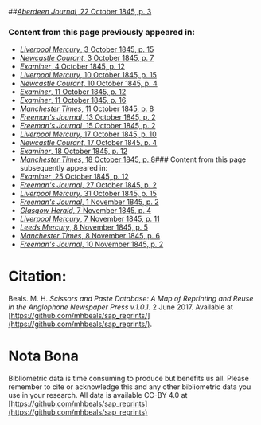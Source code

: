 ##[*Aberdeen Journal*, 22 October 1845, p. 3](https://mhbeals.github.io/sap_html/Aberdeen-Journal/Aberdeen-Journal-22-October-1845-p-3)

### Content from this page previously appeared in:
+ [*Liverpool Mercury*, 3 October 1845, p. 15](https://mhbeals.github.io/sap_html/Liverpool-Mercury/Liverpool-Mercury-3-October-1845-p-15)
+ [*Newcastle Courant*, 3 October 1845, p. 7](https://mhbeals.github.io/sap_html/Newcastle-Courant/Newcastle-Courant-3-October-1845-p-7)
+ [*Examiner*, 4 October 1845, p. 12](https://mhbeals.github.io/sap_html/Examiner/Examiner-4-October-1845-p-12)
+ [*Liverpool Mercury*, 10 October 1845, p. 15](https://mhbeals.github.io/sap_html/Liverpool-Mercury/Liverpool-Mercury-10-October-1845-p-15)
+ [*Newcastle Courant*, 10 October 1845, p. 4](https://mhbeals.github.io/sap_html/Newcastle-Courant/Newcastle-Courant-10-October-1845-p-4)
+ [*Examiner*, 11 October 1845, p. 12](https://mhbeals.github.io/sap_html/Examiner/Examiner-11-October-1845-p-12)
+ [*Examiner*, 11 October 1845, p. 16](https://mhbeals.github.io/sap_html/Examiner/Examiner-11-October-1845-p-16)
+ [*Manchester Times*, 11 October 1845, p. 8](https://mhbeals.github.io/sap_html/Manchester-Times/Manchester-Times-11-October-1845-p-8)
+ [*Freeman's Journal*, 13 October 1845, p. 2](https://mhbeals.github.io/sap_html/Freeman's-Journal/Freeman's-Journal-13-October-1845-p-2)
+ [*Freeman's Journal*, 15 October 1845, p. 2](https://mhbeals.github.io/sap_html/Freeman's-Journal/Freeman's-Journal-15-October-1845-p-2)
+ [*Liverpool Mercury*, 17 October 1845, p. 10](https://mhbeals.github.io/sap_html/Liverpool-Mercury/Liverpool-Mercury-17-October-1845-p-10)
+ [*Newcastle Courant*, 17 October 1845, p. 4](https://mhbeals.github.io/sap_html/Newcastle-Courant/Newcastle-Courant-17-October-1845-p-4)
+ [*Examiner*, 18 October 1845, p. 12](https://mhbeals.github.io/sap_html/Examiner/Examiner-18-October-1845-p-12)
+ [*Manchester Times*, 18 October 1845, p. 8](https://mhbeals.github.io/sap_html/Manchester-Times/Manchester-Times-18-October-1845-p-8)### Content from this page subsequently appeared in:
+ [*Examiner*, 25 October 1845, p. 12](https://mhbeals.github.io/sap_html/Examiner/Examiner-25-October-1845-p-12)
+ [*Freeman's Journal*, 27 October 1845, p. 2](https://mhbeals.github.io/sap_html/Freeman's-Journal/Freeman's-Journal-27-October-1845-p-2)
+ [*Liverpool Mercury*, 31 October 1845, p. 15](https://mhbeals.github.io/sap_html/Liverpool-Mercury/Liverpool-Mercury-31-October-1845-p-15)
+ [*Freeman's Journal*, 1 November 1845, p. 2](https://mhbeals.github.io/sap_html/Freeman's-Journal/Freeman's-Journal-1-November-1845-p-2)
+ [*Glasgow Herald*, 7 November 1845, p. 4](https://mhbeals.github.io/sap_html/Glasgow-Herald/Glasgow-Herald-7-November-1845-p-4)
+ [*Liverpool Mercury*, 7 November 1845, p. 11](https://mhbeals.github.io/sap_html/Liverpool-Mercury/Liverpool-Mercury-7-November-1845-p-11)
+ [*Leeds Mercury*, 8 November 1845, p. 5](https://mhbeals.github.io/sap_html/Leeds-Mercury/Leeds-Mercury-8-November-1845-p-5)
+ [*Manchester Times*, 8 November 1845, p. 6](https://mhbeals.github.io/sap_html/Manchester-Times/Manchester-Times-8-November-1845-p-6)
+ [*Freeman's Journal*, 10 November 1845, p. 2](https://mhbeals.github.io/sap_html/Freeman's-Journal/Freeman's-Journal-10-November-1845-p-2)
                    
# Citation: 

Beals. M. H. *Scissors and Paste Database: A Map of Reprinting and Reuse in the Anglophone Newspaper Press v.1.0.1.* 2 June 2017. Available at [https://github.com/mhbeals/sap_reprints/](https://github.com/mhbeals/sap_reprints/). 
                    
# Nota Bona

Bibliometric data is time consuming to produce but benefits us all. Please remember to cite or acknowledge this and any other bibliometric data you use in your research. All data is available CC-BY 4.0 at [https://github.com/mhbeals/sap_reprints](https://github.com/mhbeals/sap_reprints)